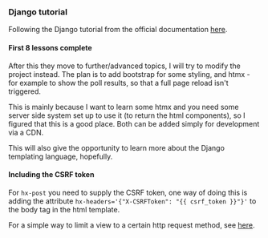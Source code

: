 ### Django tutorial

Following the Django tutorial from the official documentation [here](https://docs.djangoproject.com/en/5.0/intro/tutorial01/).

#### First 8 lessons complete

After this they move to further/advanced topics, I will try to modify the project instead. The plan is to add bootstrap for some styling, and htmx - for example to show the poll results, so that a full page reload isn't triggered.

This is mainly because I want to learn some htmx and you need some server side system set up to use it (to return the html components), so I figured that this is a good place.
Both can be added simply for development via a CDN.

This will also give the opportunity to learn more about the Django templating language, hopefully.

#### Including the CSRF token

For `hx-post` you need to supply the CSRF token, one way of doing this is adding the attribute `hx-headers='{"X-CSRFToken": "{{ csrf_token }}"}'` to the body tag in the html template.

For a simple way to limit a view to a certain http request method, see [here](https://docs.djangoproject.com/en/5.0/topics/http/decorators/). 
